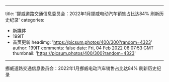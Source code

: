 
---
title: '挪威道路交通信息委员会：2022年1月挪威电动汽车销售占比达84% 刷新历史纪录'
categories: 
 - 新媒体
 - 199IT
 - 首页更新
headimg: 'https://picsum.photos/400/300?random=4323'
author: 199IT
comments: false
date: Fri, 04 Feb 2022 06:07:53 GMT
thumbnail: 'https://picsum.photos/400/300?random=4323'
---

<div>   
挪威道路交通信息委员会：2022年1月挪威电动汽车销售占比达84% 刷新历史纪录  
</div>
            